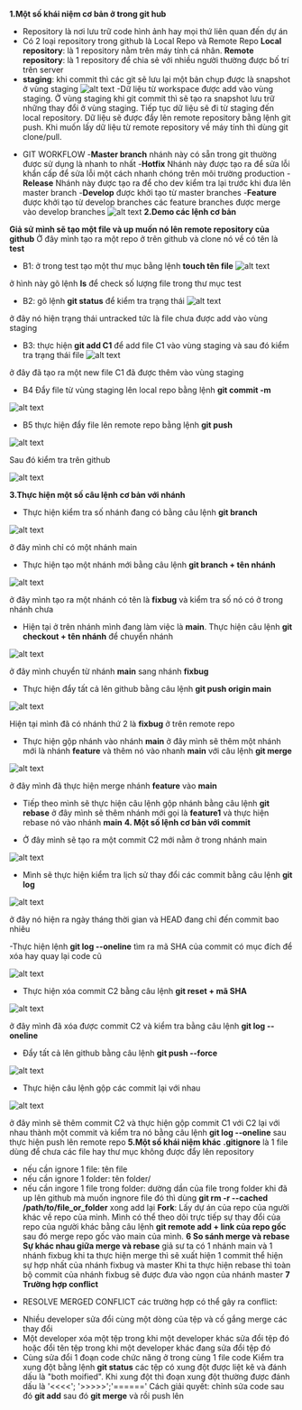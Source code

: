 **1.Một số khái niệm cơ bản ở trong git hub**
- Repository là nơi lưu trữ code hình ảnh hay mọi thứ liên quan đến dự án 
- Có 2 loại repository trong github là Local Repo và Remote Repo
**Local repository**: là 1 repository nằm trên máy tính cá nhân.
**Remote repository**: là 1 repository để chia sẻ với nhiều người thường được bố trí trên server
- **staging**: khi commit thì các git sẽ lưu lại một bản chụp được là snapshot ở vùng staging
![alt text](<Screenshot from 2024-02-27 15-48-51.png>)
-Dữ liệu từ workspace được add vào vùng staging. Ở vùng staging khi git commit thì sẽ tạo ra snapshot lưu trữ những thay đổi ở vùng staging. Tiếp tục dữ liệu sẽ đi từ staging đến local repository. Dữ liệu sẽ được đẩy lên remote repository bằng lệnh git push. Khi muốn lấy dữ liệu từ remote repository về máy tính thì dùng git clone/pull.
+ GIT WORKFLOW
-**Master branch** nhánh này có sẵn trong git thường được sử dụng là nhanh to nhất
-**Hotfix** Nhánh này được tạo ra để sửa lỗi khẩn cấp để sửa lỗi một cách nhanh chóng trên môi trường production
-**Release** Nhánh này được tạo ra để cho dev kiểm tra lại trước khi đưa lên master branch
-**Develop** được khởi tạo từ master branches
-**Feature** được khởi tạo từ develop branches các feature branches được merge vào develop branches
![alt text](<1.png>)
**2.Demo các lệnh cơ bản**

**Giả sử mình sẽ tạo một file và up muốn nó lên remote repository của github**
Ở đây mình tạo ra một repo ở trên github và clone nó về có tên là **test**

- B1: ở trong test tạo một thư mục bằng lệnh **touch tên file**
![alt text](<Screenshot from 2024-02-26 23-22-24.png>)

ở hình này gõ lệnh **ls** để check số lượng file trong thư mục test

- B2: gõ lệnh **git status** để kiểm tra trạng thái 
![alt text](<Screenshot from 2024-02-26 23-26-38.png>) 

ở đây nó hiện trạng thái untracked tức là file chưa được add vào vùng staging

- B3: thực hiện **git add C1** để add file C1 vào vùng staging và sau đó kiểm tra trạng thái file
![alt text](<Screenshot from 2024-02-26 23-34-00.png>)

ở đây đã tạo ra một new file C1 đã được thêm vào vùng staging

- B4 Đẩy file từ vùng staging lên local repo bằng lệnh **git commit -m**

![alt text](<Screenshot from 2024-02-26 23-37-33.png>)

- B5 thực hiện đẩy file lên remote repo bằng lệnh **git push**

![alt text](<Screenshot from 2024-02-26 23-40-10.png>)

Sau đó kiểm tra trên github

![alt text](<Screenshot from 2024-02-26 23-41-42.png>)

**3.Thực hiện một số câu lệnh cơ bản với nhánh**

- Thực hiện kiểm tra số nhánh đang có bằng câu lệnh **git branch**

![alt text](<Screenshot from 2024-02-26 23-46-56.png>)

ở đây mình chỉ có một nhánh main

- Thực hiện tạo một nhánh mới bằng câu lệnh **git branch + tên nhánh**

![alt text](<Screenshot from 2024-02-26 23-49-21.png>)

ở đây mình tạo ra một nhánh có tên là **fixbug** và kiểm tra số nó có ở trong nhánh chưa

- Hiện tại ở trên nhánh mình đang làm việc là **main**. Thực hiện câu lệnh **git checkout + tên nhánh** để chuyển nhánh
 
![alt text](<Screenshot from 2024-02-26 23-53-03.png>)

ở đây mình chuyển từ nhánh **main** sang nhánh **fixbug**

- Thực hiện đẩy tất cả lên github bằng câu lệnh **git push origin main**

![alt text](<Screenshot from 2024-02-27 00-01-33.png>)

Hiện tại mình đã có nhánh thứ 2 là **fixbug** ở trên remote repo

- Thực hiện gộp nhánh vào nhánh **main** ở đây mình sẽ thêm một nhánh mới là nhánh **feature** và thêm nó vào nhanh **main** với câu lệnh **git merge**

![alt text](<Screenshot from 2024-02-27 15-28-39.png>)

ở đây mình đã thực hiện merge nhánh **feature** vào **main**

- Tiếp theo mình sẽ thực hiện câu lệnh gộp nhánh bằng câu lệnh **git rebase** ở đây mình sẽ thêm nhánh mới gọi là **feature1** và thực hiện rebase nó vào nhánh **main**
**4. Một số lệnh cơ bản với commit**

- Ở đây mình sẽ tạo ra một commit C2 mới nằm ở trong nhánh main

![alt text](<Screenshot from 2024-02-27 00-06-53.png>)

- Mình sẽ thực hiện kiểm tra lịch sử thay đổi các commit bằng câu lệnh **git log**

![alt text](<Screenshot from 2024-02-27 00-10-05.png>)

ở đây nó hiện ra ngày tháng thời gian và HEAD đang chỉ đến commit bao nhiêu

-Thực hiện lệnh **git log --oneline** tìm ra mã SHA của commit có mục đích để xóa hay quay lại code cũ

![alt text](<Screenshot from 2024-02-27 00-13-41.png>)

- Thực hiện xóa commit C2 bằng câu lệnh **git reset + mã SHA**
 
![alt text](<Screenshot from 2024-02-27 00-17-49-1.png>)

ở đây mình đã xóa được commit C2 và kiểm tra bằng câu lệnh **git log --oneline**

- Đẩy tất cả lên github bằng câu lệnh **git push --force**

![alt text](<Screenshot from 2024-02-27 00-20-58.png>)

- Thực hiện câu lệnh gộp các commit lại với nhau

![alt text](<Screenshot from 2024-02-27 15-17-26.png>)

ở đây mình sẽ thêm commit C2 và thực hiện gộp commit C1 với C2 lại với nhau thành một commit và kiểm tra nó bằng câu lệnh **git log --oneline** sau thực hiện push lên remote repo
**5.Một số khái niệm khác**
**.gitignore** là 1 file dùng để chưa các file hay thư mục không được đẩy lên repository
- nếu cần ignore 1 file: tên file
- nếu cần ignore 1 folder: tên folder/
- nếu cần ingore 1 file trong folder: dường dần của file trong folder
khi đã up lên github mà muốn ingnore file đó thì dùng **git rm -r --cached /path/to/file_or_folder**
xong add lại
**Fork**: Lấy dự án của repo của người khác về repo của mình. Mình có thể theo dõi trực tiếp sự thay đổi của repo của người khác bằng câu lệnh **git remote add + link của repo gốc** sau đó merge repo gốc vào main của mình. 
**6 So sánh merge và rebase**
**Sự khác nhau giữa merge và rebase**
giả sư ta có 1 nhánh main và 1 nhánh fixbug
khi ta thực hiện merge thì sẽ xuất hiện 1 commit thể hiện sự hợp nhất của nhánh fixbug và master
Khi ta thực hiện rebase thì toàn bộ commit của nhánh fixbug sẽ được đưa vào ngọn của nhánh master
**7 Trường hợp conflict**
+ RESOLVE MERGED CONFLICT
các trường hợp có thể gây ra conflict:
- Nhiều developer sửa đổi cùng một dòng của tệp và cố gắng merge các thay đổi
- Một developer xóa một tệp trong khi một developer khác sửa đổi tệp đó hoặc đổi tên tệp trong khi một developer khác đang sửa đổi tệp đó
- Cùng sửa đổi 1 đoạn code chức năng ở trong cùng 1 file code
Kiểm tra xung đột bằng lệnh **git status**  các tệp có xung đột được liệt kê và đánh dấu là "both moified".
Khi xung đột thì đoạn xung đột thường được đánh dấu là '<<<<'; '>>>>>';'======'
Cách giải quyết: chỉnh sửa code sau đó **git add** sau đó **git merge** và rồi push lên

